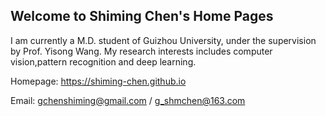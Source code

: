 ## Welcome to Shiming Chen's Home Pages

I am currently a M.D. student of Guizhou University, under the supervision by Prof. Yisong Wang. My research interests includes computer vision,pattern recognition and deep learning.

Homepage: https://shiming-chen.github.io

Email: gchenshiming@gmail.com / g_shmchen@163.com
